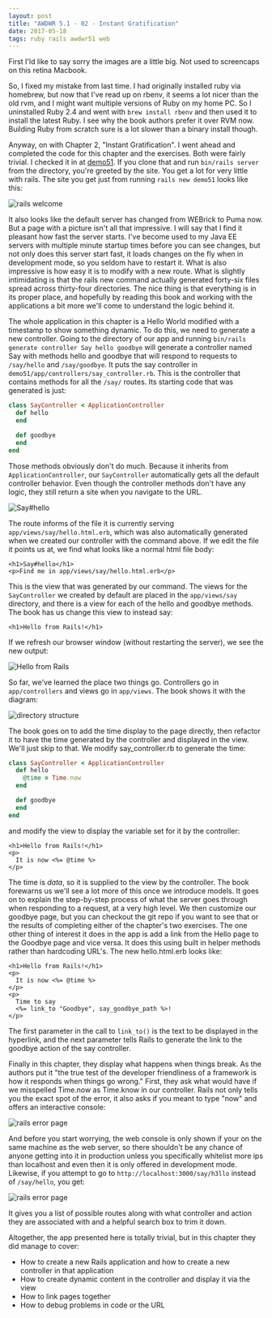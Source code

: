 ```yaml
---
layout: post
title: "AWDWR 5.1 - 02 - Instant Gratification"
date: 2017-05-18
tags: ruby rails awdwr51 web
---
```


First I'ld like to say sorry the images are a little big.  Not used to 
screencaps on this retina Macbook.  

So, I fixed my mistake from last time.  I had originally installed ruby via 
homebrew, but now that I've read up on rbenv, it seems a lot nicer than the
old rvm, and I might want multiple versions of Ruby on my home PC.  So I 
uninstalled Ruby 2.4 and went with `brew install rbenv` and then used
it to install the latest Ruby.  I see why the book authors prefer it over
RVM now.  Building Ruby from scratch sure is a lot slower than a binary
install though.

Anyway, on with Chapter 2, "Instant Gratification".  I went ahead and 
completed the code for this chapter and the exercises.  Both were fairly 
trivial.  I checked it in at [demo51](http://github.com/llcawthorne/demo51).
If you clone that and run `bin/rails server` from the directory, you're
greeted by the site.  You get a lot for very little with rails.  The site
you get just from running `rails new demo51` looks like this:

![rails welcome](/img/2017-05-18/rails.png)

It also looks like the default server has changed from WEBrick to Puma now.
But a page with a picture isn't all that impressive.  I will say that I 
find it pleasant how fast the server starts.  I've become used to my 
Java EE servers with multiple minute startup times before you can see 
changes, but not only does this server start fast, it loads changes on the
fly when in development mode, so you seldom have to restart it.  What is 
also impressive is how easy it is to modify with a new route.  What is 
slightly intimidating is that the rails new command actually generated
forty-six files spread across thirty-four directories.  The nice thing is
that everything is in its proper place, and hopefully by reading this book
and working with the applications a bit more we'll come to understand the
logic behind it.  

The whole application in this chapter is a Hello World modified with a 
timestamp to show something dynamic.  To do this, we need to generate a 
new controller.  Going to the directory of our app and running
`bin/rails generate controller Say hello goodbye` will generate a 
controller named Say with methods hello and goodbye that will respond
to requests to `/say/hello` and `/say/goodbye`.  It puts the say controller
in `demo51/app/controllers/say_controller.rb`.  This is the controller 
that contains methods for all the `/say/` routes.  Its starting code 
that was generated is just:

```ruby
class SayController < ApplicationController
  def hello
  end

  def goodbye
  end
end
```

Those methods obviously don't do much.  Because it inherits from
`ApplicationController`, our `SayController` automatically gets all the
default controller behavior.  Even though the controller methods don't
have any logic, they still return a site when you navigate to the URL.

![Say#hello](/img/2017-05-18/say-hello.png)

The route informs of the file it is currently serving 
`app/views/say/hello.html.erb`, which was also automatically generated
when we created our controller with the command above.  If we edit the file
it points us at, we find what looks like a normal html file body:

```erb
<h1>Say#hello</h1>
<p>Find me in app/views/say/hello.html.erb</p>
```

This is the view that was generated by our command.  The views for the 
`SayController` we created by default are placed in the `app/views/say`
directory, and there is a view for each of the hello and goodbye methods.
The book has us change this view to instead say:

```erb
<h1>Hello from Rails!</h1>
```

If we refresh our browser window (without restarting the server), we see
the new output:

![Hello from Rails](/img/2017-05-18/hello.png)

So far, we've learned the place two things go.  Controllers go in 
`app/controllers` and views go in `app/views`.  The book shows it with
the diagram:

![directory structure](/img/2017-05-18/diagram.png)

The book goes on to add the time display to the page directly, then refactor
it to have the time generated by the controller and displayed in the view.
We'll just skip to that.  We modify say_controller.rb to generate the time:

```ruby
class SayController < ApplicationController
  def hello
    @time = Time.now
  end

  def goodbye
  end
end
```

and modify the view to display the variable set for it by the controller:

```erb
<h1>Hello from Rails!</h1>
<p>
  It is now <%= @time %>
</p>
```

The time is *data*, so it is supplied to the view by the controller.  The
book forewarns us we'll see a lot more of this once we introduce models. 
It goes on to explain the step-by-step process of what the server goes 
through when responding to a request, at a very high level.  We then 
customize our goodbye page, but you can checkout the git repo if you want 
to see that or the results of completing either of the chapter's two 
exercises.  The one other thing of interest it does in the app is add a 
link from the Hello page to the Goodbye page and vice versa.  It does
this using built in helper methods rather than hardcoding URL's.  The new
hello.html.erb looks like:

```erb
<h1>Hello from Rails!</h1>
<p>
  It is now <%= @time %>
</p>
<p>
  Time to say
  <%= link_to "Goodbye", say_goodbye_path %>!
</p>
```

The first parameter in the call to `link_to()` is the text to be displayed
in the hyperlink, and the next parameter tells Rails to generate the link
to the goodbye action of the say controller.  

Finally in this chapter, they display what happens when things break.  As
the authors put it "the true test of the developer friendliness of a 
framework is how it responds when things go wrong."  First, they ask 
what would have if we misspelled Time.now as Time.know in our controller.
Rails not only tells you the exact spot of the error, it also asks if you
meant to type "now" and offers an interactive console:

![rails error page](/img/2017-05-18/rails_know_error.png)

And before you start worrying, the web console is only shown if your on the
same machine as the web server, so there shouldn't be any chance of anyone
getting into it in production unless you specifically whitelist more ips
than localhost and even then it is only offered in development mode. 
Likewise, if you attempt to go to `http://localhost:3000/say/h3llo` instead
of `/say/hello`, you get:

![rails error page](/img/2017-05-18/rails_h3llo_error.png)

It gives you a list of possible routes along with what controller and action
they are associated with and a helpful search box to trim it down.

Altogether, the app presented here is totally trivial, but in this chapter
they did manage to cover:

* How to create a new Rails application and how to create a new controller
  in that application
* How to create dynamic content in the controller and display it via the view
* How to link pages together
* How to debug problems in code or the URL

